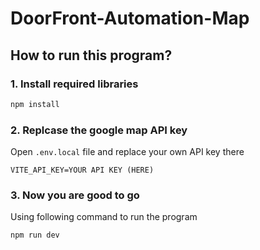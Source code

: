 # DoorFront-Automation-Map


## How to run this program?
### 1. Install required libraries
```bash
npm install
```


### 2. Replcase the google map API key
Open `.env.local` file and replace your own API key there
```
VITE_API_KEY=YOUR API KEY (HERE)
```


### 3. Now you are good to go
Using following command to run the program
```bash
npm run dev
```